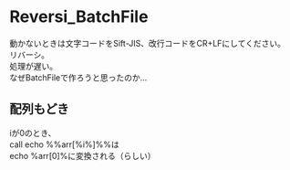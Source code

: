 # Reversi_BatchFile
動かないときは文字コードをSift-JIS、改行コードをCR+LFにしてください。  
リバーシ。  
処理が遅い。  
なぜBatchFileで作ろうと思ったのか...

## 配列もどき
iが0のとき、  
call echo %%arr[%i%]%%は  
echo %arr[0]%に変換される（らしい）
